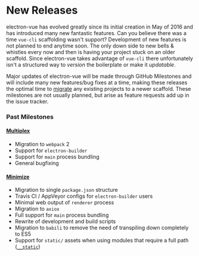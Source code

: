 # New Releases

electron-vue has evolved greatly since its initial creation in May of 2016 and has introduced many new fantastic features. Can you believe there was a time `vue-cli` scaffolding wasn't support? Development of new features is not planned to end anytime soon. The only down side to new bells & whistles every now and then is having your project stuck on an older scaffold. Since electron-vue takes advantage of `vue-cli` there unfortunately isn't a structured way to _version_ the boilerplate or make it _updatable_.

Major updates of electron-vue will be made through GitHub Milestones and will include many new features/bug fixes at a time, making these releases the optimal time to [migrate](/migration-guide.md) any existing projects to a newer scaffold. These milestones are not usually planned, but arise as feature requests add up in the issue tracker.

### Past Milestones

#### [Multiplex](https://github.com/SimulatedGREG/electron-vue/milestone/1?closed=1)

* Migration to `webpack` 2
* Support for `electron-builder`
* Support for `main` process bundling
* General bugfixing

#### [Minimize](https://github.com/SimulatedGREG/electron-vue/issues/171)

* Migration to single `package.json` structure
* Travis CI / AppVeyor configs for `electron-builder` users
* Minimal web output of `renderer` process
* Migration to `axiox`
* Full support for `main` process bundling
* Rewrite of development and build scripts
* Migration to `babili` to remove the need of transpiling down completely to ES5
* Support for `static/` assets when using modules that require a full path \([`__static`](/using-static-assets.md)\)



